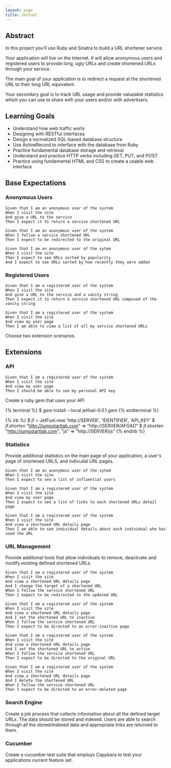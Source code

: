 ```yaml
---
layout: page
title: JetFuel
---
```


## Abstract

In this project you'll use Ruby and Sinatra to build a URL shortener service.

Your application will live on the Internet. It will allow anonymous users and registered users to provide long, ugly URLs and create shortened URLs through your service.

The main goal of your application is to redirect a request at the shortened URL to their long URL equivalent.

Your secondary goal is to track URL usage and provide valueable statistics which you can use to share with your users and/or with advertisers.

## Learning Goals

* Understand how web traffic worls
* Designing with RESTful interfaces
* Design a normalized SQL-based database structure
* Use ActiveRecord to interface with the database from Ruby
* Practice fundamental database storage and retrieval
* Understand and practice HTTP verbs including GET, PUT, and POST
* Practice using fundamental HTML and CSS to create a usable web interface

## Base Expectations

### Anonymous Users

```gherkin
Given that I am an anonymous user of the system
When I visit the site
And give a URL to the service
Then I expect it to return a service shortened URL

Given that I am an anonymous user of the system
When I follow a service shortened URL
Then I expect to be redirected to the original URL

Given that I am an anonymous user of the sytem
When I visit the site
Then I expect to see URLs sorted by popularity
And I expect to see URLs sorted by how recently they were added
```

### Registered Users

```gherkin
Given that I am a registered user of the system
When I visit the site
And give a URL to the service and a vanity string
Then I expect it to return a service shortened URL composed of the vanity string

Given that I am a registered user of the system
When I visit the site
And view my user page
Then I am able to view a list of all my service shortened URLs
```

Choose two extension scenarios.

## Extensions

### API

```gherkin
Given that I am a registered user of the system
When I visit the site
And view my user page
Then I should be able to see my personal API key
```

Create a ruby gem that uses your API

{% terminal %}
$ gem install --local jetfuel-0.0.1.gem
{% endterminal %}

{% irb %}
$ jf = JetFuel.new 'http://SERVER', 'IDENTIFIER', 'API_KEY'
$ jf.shorten "http://jumpstartlab.com"
=> "http://SERVER/AFGAD"
$ jf.shorten "http://jumpstartlab.com", "js"
=> "http://SERVER/js"
{% endirb %}

### Statistics

Provide additional statistics on the main page of your application, a user's page of shortened URLS, and indivudal URL pages.

```gherkin
Given that I am an anonymous user of the sytem
When I visit the site
Then I expect to see a list of influential users

Given that I am a registered user of the system
When I visit the site
And view my user page
Then I expect to see a list of links to each shortened URLs detail page

Given that I am a registered user of the system
When I visit the site
And view a shortened URL details page
Then I am able to see individual details about each individual who has used the URL
```

### URL Management

Provide additional tools that allow individuals to remove, deactivate and modify existing defined shortened URLs.

```gherkin
Given that I am a registered user of the system
When I visit the site
And view a shortened URL details page
And I change the target of a shortened URL
When I follow the service shortened URL
Then I expect to be redirected to the updated URL

Given that I am a registered user of the system
When I visit the site
And view a shortened URL details page
And I set the shortened URL to inactive
When I follow the service shortened URL
Then I expect to be directed to an error-inactive page

Given that I am a registered user of the system
When I visit the site
And view a shortened URL details page
And I set the shortened URL to active
When I follow the service shortened URL
Then I expect to be directed to the original URL

Given that I am a registered user of the system
When I visit the site
And view a shortened URL details page
And I delete the shortened URL
When I follow the service shortened URL
Then I expect to be directed to an error-deleted page
```

### Search Engine

Create a job process that collects information about all the
defined target URLs. The data should be stored and indexed.
Users are able to search through all the stored/indexed data
and appropriate links are returned to them.

### Cucumber

Create a cucumber test suite that employs Capybara to
test your applications current feature set.